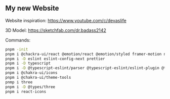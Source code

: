 ## My new Website

Website inspiration: https://www.youtube.com/c/devaslife

3D Model: https://sketchfab.com/dr.badass2142

Commands:

```bash
pnpm -init
pnpm i @chackra-ui/react @emotion/react @emotion/styled framer-motion next react react-dom
pnpm i -D eslint eslint-config-next prettier
pnpm i -D typescript 
pnpm i -D @typescript-eslint/parser @typescript-eslint/eslint-plugin @types/react @types/node
pnpm i @chakra-ui/icons
pnpm i @chakra-ui/theme-tools
pnmp i three
pnpm i -D @types/three
pnpm i react-icons
```

